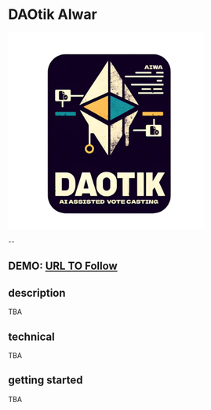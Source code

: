 # DAOtik AIwar
<img src="screenshots/image.png" alt="Daotik-AIwar" width="400"/>

--

## DEMO: **[URL TO Follow](https://google.com/)**

## description
TBA

## technical
TBA

## getting started

TBA